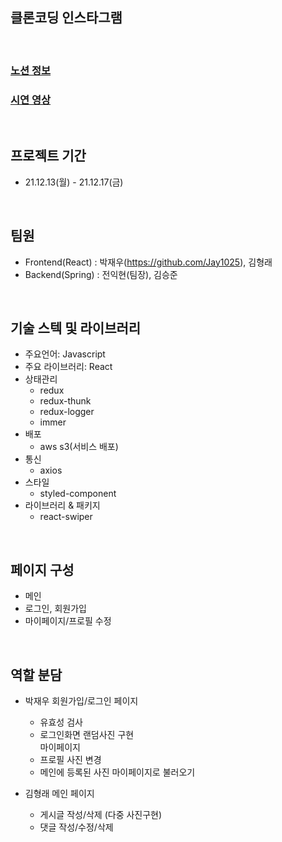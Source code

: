 <h2>클론코딩 인스타그램</h2>

<br/>

### [노션 정보](https://www.notion.so/7-799fe8433df447bc940595c7ed7804c2)
### [시연 영상](https://www.youtube.com/watch?v=dZGjyzbdzgU)

<br/>

## 프로젝트 기간

- 21.12.13(월) - 21.12.17(금)

<br/>

## 팀원

- Frontend(React) : 박재우(https://github.com/Jay1025), 김형래
- Backend(Spring) : 전익현(팀장), 김승준

<br/>

## 기술 스텍 및 라이브러리
- 주요언어: Javascript
- 주요 라이브러리: React
- 상태관리
  - redux
  - redux-thunk
  - redux-logger
  - immer
- 배포
  - aws s3(서비스 배포)
- 통신
  - axios
- 스타일
  - styled-component
- 라이브러리 & 패키지
  - react-swiper

<br/>

## **페이지 구성**

- 메인
- 로그인, 회원가입
- 마이페이지/프로필 수정

<br/>

## 역할 분담

- 박재우
  회원가입/로그인 페이지
  - 유효성 검사
  - 로그인화면 랜덤사진 구현  
  마이페이지 
  - 프로필 사진 변경
  - 메인에 등록된 사진 마이페이지로 불러오기      

- 김형래
  메인 페이지
  - 게시글 작성/삭제 (다중 사진구현)
  - 댓글 작성/수정/삭제 

